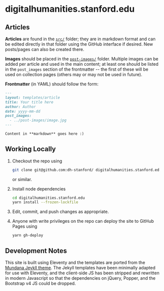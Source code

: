 # digitalhumanities.stanford.edu


## Articles

**Articles** are found in the [`src/`](src/) folder; they are in markdown format and can be edited directly in that folder using the GitHub interface if desired.  New posts/pages can also be created there.

**Images** should be placed in the [`post-images/`](post-images/) folder.  Multiple images can be added per article and used in the main content; at least one should be listed in the `post_images` section of the frontmatter -- the first of these will be used on collection pages (others may or may not be used in future).

**Frontmatter** (in YAML) should follow the form:

```md
---
layout: templates/article
title: Your title here
author: Author
date: yyyy-mm-dd
post_images:
  - ../post-images/image.jpg
---

Content in **markdown** goes here :)
```


## Working Locally

1. Checkout the repo using

   ```sh
   git clone git@github.com:dh-stanford/ digitalhumanities.stanford.edu.git
   ```

   or similar.

2. Install node dependencies

   ```sh
   cd digitalhumanities.stanford.edu
   yarn install --frozen-lockfile
   ```

3. Edit, commit, and push changes as appropriate.

4. Anyone with write privileges on the repo can deploy the site to GitHub Pages using

   ```sh
   yarn gh-deploy
   ```


## Development Notes

This site is built using Eleventy and the templates are ported from the [Mundana Jeykll theme](https://github.com/wowthemesnet/mundana-theme-jekyll).  The Jekyll templates have been minimally adapted for use with Eleventy, and the client-side JS has been stripped and rewritten in modern Javascript so that the dependencies on jQuery, Popper, and the Bootstrap v4 JS could be dropped.
